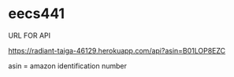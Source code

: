 # eecs441

URL FOR API

https://radiant-taiga-46129.herokuapp.com/api?asin=B01LOP8EZC

asin = amazon identification number
